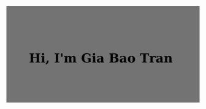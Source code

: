 [![Social banner for GiaBaoTranAnalyst](https://github.com/GiaBaoTranAnalyst/GiaBaoTranAnalyst/blob/main/Hi%2C%20I'm%20Gia%20Bao%20Tran.png)](https://www.linkedin.com/in/gia-bao-tran-analyst/)
